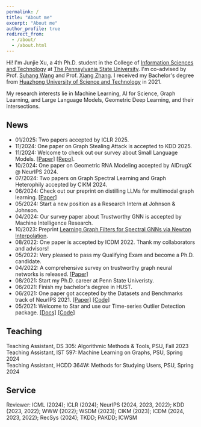 ```yaml
---
permalink: /
title: "About me"
excerpt: "About me"
author_profile: true
redirect_from: 
  - /about/
  - /about.html
---
```


Hi! I'm Junjie Xu, a 4th Ph.D. student in the College of [Information Sciences and Technology](https://ist.psu.edu) at [The Pennsylvania State University](https://www.psu.edu/). I'm co-advised by Prof. [Suhang Wang](https://suhangwang.ist.psu.edu/) and Prof. [Xiang Zhang](https://faculty.ist.psu.edu/xzz89/). I received my Bachelor's degree from [Huazhong University of Science and Technology](http://english.hust.edu.cn) in 2021. 

My research interests lie in Machine Learning, AI for Science, Graph Learning, and Large Language Models, Geometric Deep Learning, and their intersections. 


## News
* 01/2025: Two papers accepted by ICLR 2025.   
* 11/2024: One paper on Graph Stealing Attack is accepted to KDD 2025.
* 11/2024: Welcome to check out our survey about Small Language Models. [[Paper]](https://arxiv.org/abs/2411.03350) [[Repo]](https://github.com/FairyFali/SLMs-Survey).    
* 10/2024: One paper on Geometric RNA Modeling accepted by AIDrugX @ NeurIPS 2024.  
* 07/2024: Two papers on Graph Spectral Learning and Graph Heterophily accepted by CIKM 2024.
* 06/2024: Check out our preprint on distilling LLMs for multimodal graph learning. [[Paper]](https://arxiv.org/pdf/2406.01032)
* 05/2024: Start a new position as a Research Intern at Johnson & Johnson.
* 04/2024: Our survey paper about Trustworthy GNN is accepted by Machine Intelligence Research.
* 10/2023: Preprint [Learning Graph Filters for Spectral GNNs via Newton Interpolation](https://arxiv.org/pdf/2310.10064.pdf).
* 08/2022: One paper is accepted by ICDM 2022. Thank my collaborators and advisors!
* 05/2022: Very pleased to pass my Qualifying Exam and become a Ph.D. candidate.
* 04/2022: A comprehensive survey on trustworthy graph neural networks is released. [[Paper]](https://arxiv.org/pdf/2204.08570.pdf)
* 08/2021: Start my Ph.D. career at Penn State Univeristy.
* 06/2021: Finish my bachelor's degree in HUST.
* 06/2021: One paper got accepted by the Datasets and Benchmarks track of NeurIPS 2021. [[Paper]](https://openreview.net/pdf?id=r8IvOsnHchr) [[Code]](https://github.com/datamllab/tods)
* 05/2021: Welcome to Star and use our Time-series Outlier Detection package. [[Docs]](https://tods-doc.github.io) [[Code]](https://github.com/datamllab/tods)



## Teaching
Teaching Assistant, DS 305: Algorithmic Methods & Tools, PSU, Fall 2023  
Teaching Assistant, IST 597: Machine Learning on Graphs, PSU, Spring 2024  
Teaching Assistant, HCDD 364W: Methods for Studying Users, PSU, Spring 2024  



## Service
Reviewer: ICML (2024); ICLR (2024); NeurIPS (2024, 2023, 2022); KDD (2023, 2022); WWW (2022); WSDM (2023); CIKM (2023); ICDM (2024, 2023, 2022); RecSys (2024); TKDD; PAKDD; ICWSM  



<div style="margin-top: 75px;"></div>

     
<script type='text/javascript' id='clustrmaps' src='//cdn.clustrmaps.com/map_v2.js?cl=ffffff&w=450&t=tt&d=6MxONotMdQWZ6gm3OaOqkt7zWu5Gomz2d7afIY_FmUk&co=64aadb&ct=614545'></script>
